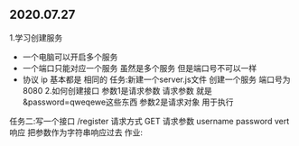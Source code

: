 ## 2020.07.27 
1.学习创建服务
 - 一个电脑可以开启多个服务 
 - 一个端口只能对应一个服务 虽然是多个服务 但是端口号不可以一样 
 - 协议 ip 基本都是 相同的 
任务:新建一个server.js文件 
     创建一个服务
     端口号为8080
2.如何创建接口 
    参数1是请求参数  请求参数 就是&password=qweqewe这些东西 
    参数2是请求对象 用于执行 
    
任务二:写一个接口 /register 
       请求方式 GET
       请求参数 username password vert
       响应 把参数作为字符串响应过去
作业: